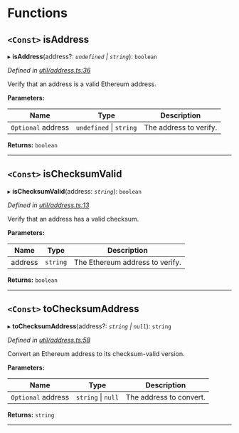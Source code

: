 

# Functions

<a id="isaddress"></a>

## `<Const>` isAddress

▸ **isAddress**(address?: *`undefined` \| `string`*): `boolean`

*Defined in [util/address.ts:36](https://github.com/paritytech/js-libs/blob/5287f0f/packages/abi/src/util/address.ts#L36)*

Verify that an address is a valid Ethereum address.

**Parameters:**

| Name | Type | Description |
| ------ | ------ | ------ |
| `Optional` address | `undefined` \| `string` |  The address to verify. |

**Returns:** `boolean`

___
<a id="ischecksumvalid"></a>

## `<Const>` isChecksumValid

▸ **isChecksumValid**(address: *`string`*): `boolean`

*Defined in [util/address.ts:13](https://github.com/paritytech/js-libs/blob/5287f0f/packages/abi/src/util/address.ts#L13)*

Verify that an address has a valid checksum.

**Parameters:**

| Name | Type | Description |
| ------ | ------ | ------ |
| address | `string` |  The Ethereum address to verify. |

**Returns:** `boolean`

___
<a id="tochecksumaddress"></a>

## `<Const>` toChecksumAddress

▸ **toChecksumAddress**(address?: *`string` \| `null`*): `string`

*Defined in [util/address.ts:58](https://github.com/paritytech/js-libs/blob/5287f0f/packages/abi/src/util/address.ts#L58)*

Convert an Ethereum address to its checksum-valid version.

**Parameters:**

| Name | Type | Description |
| ------ | ------ | ------ |
| `Optional` address | `string` \| `null` |  The address to convert. |

**Returns:** `string`

___

